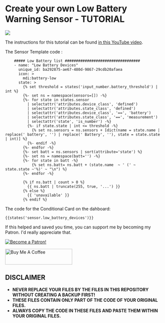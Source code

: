 # Create your own Low Battery Warning Sensor - TUTORIAL

<a href="https://youtu.be/VgV_ExVeSfE" target="_blank"><img src="https://github.com/smarthomejunkie/Home-Assistant-Tutorials/raw/master/Low-Battery-Warning-Sensor/Low-Battery-Warning-Sensor-In-Home-Assistant-Thumb.png?raw=true"></a>

The instructions for this tutorial can be found [in this YouTube video](https://youtu.be/VgV_ExVeSfE).

The Sensor Template code :

```
    ##### Low Battery list ##################################
    - name: "Low Battery Devices"
      unique_id: ba292875-ae67-480d-9867-29cdb20afaea
      icon: >
        mdi:battery-low
      state: >
        {% set threshold = states('input_number.battery_threshold') | int %}
        {%- set ns = namespace(sensors=[]) -%}
        {%- for state in states.sensor 
          | selectattr('attributes.device_class', 'defined') 
          | selectattr('attributes.state_class', 'defined') 
          | selectattr('attributes.device_class', '==', 'battery') 
          | selectattr('attributes.state_class', '==', 'measurement') 
          | selectattr('state', 'is_number') -%}
          {%- if state.state | int <= threshold -%}
            {% set ns.sensors = ns.sensors + [dict(name = state.name | replace(' battery', '') | replace(' Battery', ''), state = state.state | int)] %}
          {%- endif -%}
        {%- endfor -%}
        {%- set batt = ns.sensors | sort(attribute='state') %}
        {%- set ns = namespace(batt='') -%}
        {%- for state in batt -%}
            {% set ns.batt= ns.batt + (state.name  ~ ' (' ~ state.state ~'%)' ~ "\n") %}
        {%- endfor -%}

        {% if ns.batt | count > 0 %}
          {{ ns.batt | truncate(255, true, '...') }}
        {% else %}
          {{ 'unavailable' }}
        {% endif %}
```

The code for the Conditional Card on the dahboard:

```
{{states('sensor.low_battery_devices')}}
```

If this helped and saved you time, you can support me by becoming my Patron. I'd really appreciate that.

<a href="https://www.patreon.com/bePatron?u=50155158" target="_blank"><img src="https://github.com/smarthomejunkie/Home-Assistant-Tutorials/blob/master/become-a-patron.png?raw=true" alt="Become a Patron!"></a>

<a href="https://www.buymeacoffee.com/smarthomejunkie" target="_blank"><img src="https://cdn.buymeacoffee.com/buttons/default-blue.png" alt="Buy Me A Coffee" height="51" width="217" ></a>

## DISCLAIMER
* **NEVER REPLACE YOUR FILES BY THE FILES IN THIS REPOSITORY WITHOUT CREATING A BACKUP FIRST!**
* **THESE FILES CONTAIN ONLY PART OF THE CODE OF YOUR ORIGINAL FILES.**
* **ALWAYS COPY THE CODE IN THESE FILES AND PASTE THEM WITHIN YOUR ORIGINAL FILES.**
